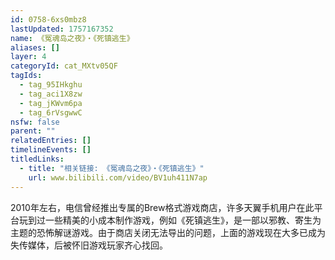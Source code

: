 ```yaml
---
id: 0758-6xs0mbz8
lastUpdated: 1757167352
name: 《冤魂岛之夜》・《死镇逃生》
aliases: []
layer: 4
categoryId: cat_MXtv05QF
tagIds:
  - tag_95IHkghu
  - tag_aci1X8zw
  - tag_jKWvm6pa
  - tag_6rVsgwwC
nsfw: false
parent: ""
relatedEntries: []
timelineEvents: []
titledLinks:
  - title: "相关链接: 《冤魂岛之夜》・《死镇逃生》"
    url: www.bilibili.com/video/BV1uh411N7ap
---
```


2010年左右，电信曾经推出专属的Brew格式游戏商店，许多天翼手机用户在此平台玩到过一些精美的小成本制作游戏，例如《死镇逃生》，是一部以邪教、寄生为主题的恐怖解谜游戏。由于商店关闭无法导出的问题，上面的游戏现在大多已成为失传媒体，后被怀旧游戏玩家齐心找回。